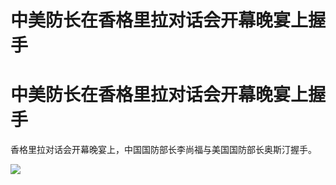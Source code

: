 # 中美防长在香格里拉对话会开幕晚宴上握手

# 中美防长在香格里拉对话会开幕晚宴上握手

香格里拉对话会开幕晚宴上，中国国防部长李尚福与美国国防部长奥斯汀握手。

![](https://inews.gtimg.com/news_bt/ONmsOK4EOAc6FACOWXZjmTyaujdrQkflfjvtlaHAoBjR8AA/1000)

